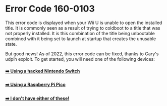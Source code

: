 # Error Code 160-0103

This error code is displayed when your Wii U is unable to open the installed title. It is commonly seen as a result of trying to coldboot to a title that was not properly installed. It is this combination of the title being unbootable combined with it being set to launch at startup that creates the unusable state.

But good news! As of 2022, this error code can be fixed, thanks to Gary's udpih exploit. To get started, you will need one of the following devices:

#### [➡️ Using a hacked Nintendo Switch](udpih-switch.md)
#### [➡️ Using a Raspberry Pi Pico](udpih.md)
#### [➡️ I don't have either of these!](neither.md)
